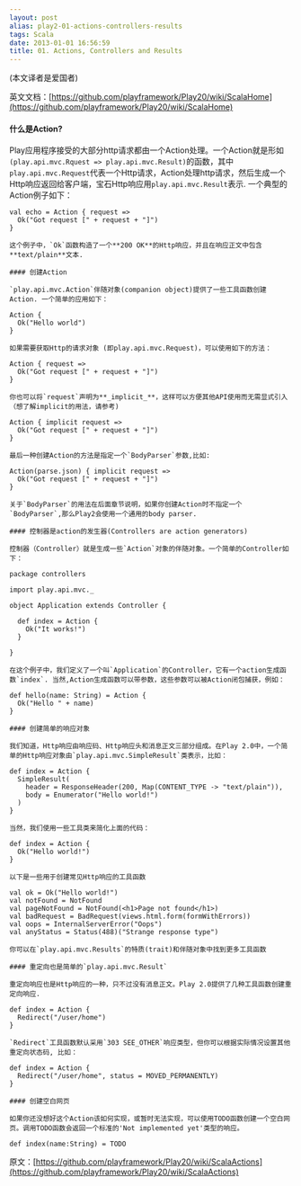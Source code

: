 ```yaml
---
layout: post
alias: play2-01-actions-controllers-results
tags: Scala
date: 2013-01-01 16:56:59
title: 01. Actions, Controllers and Results
---
```


(本文译者是爱国者)

英文文档：[https://github.com/playframework/Play20/wiki/ScalaHome](https://github.com/playframework/Play20/wiki/ScalaHome)

#### 什么是Action?

Play应用程序接受的大部分http请求都由一个Action处理。一个Action就是形如`(play.api.mvc.Rquest => play.api.mvc.Result)`的函数，其中`play.api.mvc.Request`代表一个Http请求，Action处理http请求，然后生成一个Http响应返回给客户端，宝石Http响应用`play.api.mvc.Result`表示. 一个典型的Action例子如下：

    val echo = Action { request =>
      Ok("Got request [" + request + "]")
    }

    这个例子中，`Ok`函数构造了一个**200 OK**的Http响应，并且在响应正文中包含**text/plain**文本.

    #### 创建Action

    `play.api.mvc.Action`伴随对象(companion object)提供了一些工具函数创建Action. 一个简单的应用如下： 

    Action {
      Ok("Hello world")
    }

    如果需要获取Http的请求对象 (即play.api.mvc.Request)，可以使用如下的方法：

    Action { request =>
      Ok("Got request [" + request + "]")
    }

    你也可以将`request`声明为**_implicit_**，这样可以方便其他API使用而无需显式引入（想了解implicit的用法，请参考)

    Action { implicit request =>
      Ok("Got request [" + request + "]")
    }

    最后一种创建Action的方法是指定一个`BodyParser`参数,比如:

    Action(parse.json) { implicit request =>
      Ok("Got request [" + request + "]")
    }

    关于`BodyParser`的用法在后面章节说明，如果你创建Action时不指定一个`BodyParser`,那么Play2会使用一个通用的body parser.

    #### 控制器是action的发生器(Controllers are action generators)

    控制器（Controller）就是生成一些`Action`对象的伴随对象。一个简单的Controller如下：

    package controllers

    import play.api.mvc._

    object Application extends Controller {

      def index = Action {
        Ok("It works!")
      }

    }

    在这个例子中，我们定义了一个叫`Application`的Controller，它有一个action生成函数`index`. 当然,Action生成函数可以带参数，这些参数可以被Action闭包捕获，例如：

    def hello(name: String) = Action {
      Ok("Hello " + name)
    }

    #### 创建简单的响应对象

    我们知道，Http响应由响应码、Http响应头和消息正文三部分组成。在Play 2.0中，一个简单的Http响应对象由`play.api.mvc.SimpleResult`类表示，比如：

    def index = Action {
      SimpleResult(
        header = ResponseHeader(200, Map(CONTENT_TYPE -> "text/plain")), 
        body = Enumerator("Hello world!")
      )
    }

    当然，我们使用一些工具类来简化上面的代码：

    def index = Action {
      Ok("Hello world!")
    }

    以下是一些用于创建常见Http响应的工具函数

    val ok = Ok("Hello world!")
    val notFound = NotFound
    val pageNotFound = NotFound(<h1>Page not found</h1>)
    val badRequest = BadRequest(views.html.form(formWithErrors))
    val oops = InternalServerError("Oops")
    val anyStatus = Status(488)("Strange response type")

    你可以在`play.api.mvc.Results`的特质(trait)和伴随对象中找到更多工具函数

    #### 重定向也是简单的`play.api.mvc.Result`

    重定向响应也是Http响应的一种，只不过没有消息正文。Play 2.0提供了几种工具函数创建重定向响应.

    def index = Action {
      Redirect("/user/home")
    }

    `Redirect`工具函数默认采用`303 SEE_OTHER`响应类型，但你可以根据实际情况设置其他重定向状态码, 比如：

    def index = Action {
      Redirect("/user/home", status = MOVED_PERMANENTLY)
    }

    #### 创建空白网页

    如果你还没想好这个Action该如何实现，或暂时无法实现，可以使用TODO函数创建一个空白网页。调用TODO函数会返回一个标准的'Not implemented yet'类型的响应。

    def index(name:String) = TODO

原文：[https://github.com/playframework/Play20/wiki/ScalaActions](https://github.com/playframework/Play20/wiki/ScalaActions)
